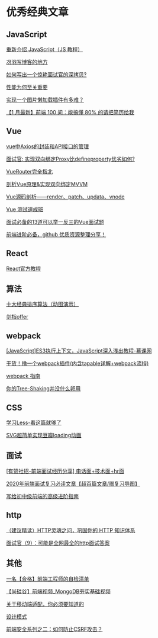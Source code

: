# 优秀经典文章

## JavaScript

[重新介绍 JavaScript（JS 教程）](https://developer.mozilla.org/zh-CN/docs/Web/JavaScript/A_re-introduction_to_JavaScript)

[冴羽写博客的地方](https://github.com/mqyqingfeng/Blog)

[如何写出一个惊艳面试官的深拷贝?](https://juejin.im/post/5d6aa4f96fb9a06b112ad5b1)

[性能为何至关重要](https://developers.google.com/web/fundamentals/performance/why-performance-matters)

[实现一个图片懒加载插件有多难？](https://segmentfault.com/a/1190000004656348)

[【1 月最新】前端 100 问：能搞懂 80% 的请把简历给我](https://juejin.im/post/5d23e750f265da1b855c7bbe)



## Vue

[vue中Axios的封装和API接口的管理](https://juejin.im/post/5b55c118f265da0f6f1aa354)

[面试官: 实现双向绑定Proxy比defineproperty优劣如何?](https://juejin.im/post/5acd0c8a6fb9a028da7cdfaf)

[VueRouter完全指北](https://juejin.im/post/5b82bcfcf265da4345153343#heading-6)

[剖析Vue原理&实现双向绑定MVVM](https://segmentfault.com/a/1190000006599500)

[Vue源码剖析——render、patch、updata、vnode](https://juejin.im/post/5b28f54be51d45587f49fd41)

[Vue 测试速成班](https://juejin.im/post/5e18863df265da3e1932cddc)

[面试必备的13道可以举一反三的Vue面试题](https://juejin.im/post/5d41eec26fb9a06ae439d29f#heading-11)

[前端进阶必备，github 优质资源整理分享！](https://juejin.im/post/5d3edad9f265da03a652f133)


## React

[React官方教程](https://reactjs.org/)



## 算法

[十大经典排序算法（动图演示）](https://www.cnblogs.com/onepixel/articles/7674659.html)

[剑指offer](https://www.nowcoder.com/ta/coding-interviews?query=&asc=true&order=&page=1)


## webpack

[[JavaScript]ES3执行上下文，JavaScript深入浅出教程-慕课网](https://www.imooc.com/video/6491)

[干货！撸一个webpack插件(内含tapable详解+webpack流程)
](https://juejin.im/post/5beb8875e51d455e5c4dd83f)

[webpack 指南](https://webpack.docschina.org/guides/)

[你的Tree-Shaking并没什么卵用](https://zhuanlan.zhihu.com/p/32831172)


## CSS

[学习Less-看这篇就够了](https://juejin.im/post/5a2bc28f6fb9a044fe464b19)

[SVG超简单实现豆瓣loading动画](https://juejin.im/post/5db01e4b6fb9a020794d8b86)


## 面试

[[有赞社招-前端面试经历分享] 电话面+技术面+hr面](https://juejin.im/post/5d282541e51d4577523f2422)

[2020年前端面试复习必读文章【超百篇文章/赠复习导图】](https://juejin.im/post/5e8b163ff265da47ee3f54a6)

[写给初中级前端的高级进阶指南](https://juejin.im/post/5e7c08bde51d455c4c66ddad)


## http

[（建议精读）HTTP灵魂之问，巩固你的 HTTP 知识体系](https://juejin.im/post/5e76bd516fb9a07cce750746)

[面试官（9）：可能是全网最全的http面试答案](https://juejin.im/post/5d032b77e51d45777a126183)


## 其他

[一名【合格】前端工程师的自检清单](https://juejin.im/post/5cc1da82f265da036023b628)

[【尚硅谷】前端视频_MongoDB夯实基础视频](https://www.bilibili.com/video/av21989676/?p=10)

[关于移动端适配，你必须要知道的](https://juejin.im/post/5cddf289f265da038f77696c)

[设计模式](https://refactoringguru.cn/design-patterns)

[前端安全系列之二：如何防止CSRF攻击？](https://juejin.im/post/5bc009996fb9a05d0a055192)












